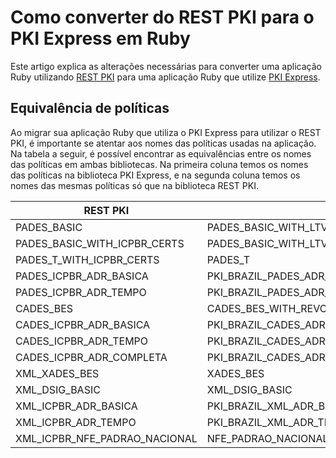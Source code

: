 # Como converter do REST PKI para o PKI Express em Ruby
Este artigo explica as alterações necessárias para converter uma aplicação Ruby utilizando [REST PKI](../../rest-pki/index.md) para uma aplicação Ruby que utilize [PKI Express](../index.md).

## Equivalência de políticas
Ao migrar sua aplicação Ruby que utiliza o PKI Express para utilizar o REST PKI, é importante se atentar aos nomes das políticas usadas na aplicação.  
Na tabela a seguir, é possível encontrar as equivalências entre os nomes das políticas em ambas bibliotecas. Na primeira coluna temos os nomes das políticas na biblioteca PKI Express, e na segunda coluna temos os nomes das mesmas políticas só que na biblioteca REST PKI.

| REST PKI                      | PKI Express                                       |
|-------------------------------|---------------------------------------------------|
| PADES_BASIC                   | PADES_BASIC_WITH_LTV                              |
| PADES_BASIC_WITH_ICPBR_CERTS  | PADES_BASIC_WITH_LTV                              |
| PADES_T_WITH_ICPBR_CERTS      | PADES_T                                           |
| PADES_ICPBR_ADR_BASICA        | PKI_BRAZIL_PADES_ADR_BASICA_WITH_LTV              |
| PADES_ICPBR_ADR_TEMPO         | PKI_BRAZIL_PADES_ADR_TEMPO                        |
| CADES_BES                     | CADES_BES_WITH_REVOCATION_VALUES                  |
| CADES_ICPBR_ADR_BASICA        | PKI_BRAZIL_CADES_ADR_BASICA_WITH_REVOCATION_VALUE |
| CADES_ICPBR_ADR_TEMPO         | PKI_BRAZIL_CADES_ADR_TEMPO                        |
| CADES_ICPBR_ADR_COMPLETA      | PKI_BRAZIL_CADES_ADR_COMPLETA                     |
| XML_XADES_BES                 | XADES_BES                                         |
| XML_DSIG_BASIC                | XML_DSIG_BASIC                                    |
| XML_ICPBR_ADR_BASICA          | PKI_BRAZIL_XML_ADR_BASIC                          |
| XML_ICPBR_ADR_TEMPO           | PKI_BRAZIL_XML_ADR_TEMPO                          |
| XML_ICPBR_NFE_PADRAO_NACIONAL | NFE_PADRAO_NACIONAL                               |
